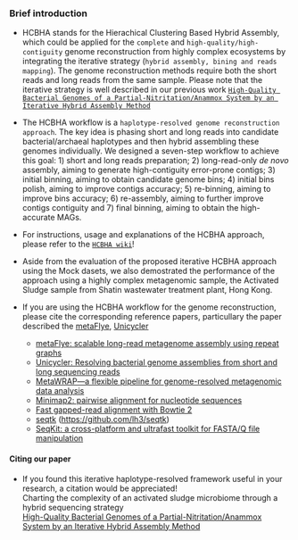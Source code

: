 ### Brief introduction
* HCBHA stands for the Hierachical Clustering Based Hybrid Assembly, which could be applied for the `complete` and  `high-quality/high-contiguity` genome reconstruction from  highly complex ecosystems by integrating the iterative strategy (`hybrid assembly, bining and reads mapping`). The genome reconstruction methods require both the short reads and long reads from the same sample. Please note that the iterative strategy is well described in our previous work [`High-Quality Bacterial Genomes of a Partial-Nitritation/Anammox System by an Iterative Hybrid Assembly Method`](https://github.com/Hydro3639/Iterative-Hybrid-Assembly-for-enrichment-system "https://github.com/Hydro3639/Iterative-Hybrid-Assembly-for-enrichment-system")

* The HCBHA workflow is a `haplotype-resolved genome reconstruction approach`. The key idea is phasing short and long reads into candidate bacterial/archaeal haplotypes and then hybrid assembling these genomes individually. We designed a seven-step workflow to achieve this goal: 1) short and long reads preparation; 2) long-read-only *de novo* assembly, aiming to generate high-contiguity error-prone contigs; 3) initial binning, aiming to obtain candidate genome bins; 4) initial bins polish, aiming to improve contigs accuracy; 5) re-binning, aiming to improve bins accuracy; 6) re-assembly, aiming to further improve contigs contiguity and 7) final binning, aiming to obtain the high-accurate MAGs.

* For instructions, usage and explanations of the HCBHA approach, please refer to the [`HCBHA wiki`](https://github.com/Hydro3639/HCBHA-STAS/blob/master/HCBHA%20wiki.md "HCBHA wiki")!
* Aside from the evaluation of the proposed iterative HCBHA approach using the Mock dasets, we also demostrated the performance of the approach using a highly complex metagenomic sample, the Activated Sludge sample from Shatin wastewater treatment plant, Hong Kong.
* If you are using the HCBHA workflow for the genome reconstruction, please cite the corresponding reference papers, particullary the paper described the [metaFlye](https://github.com/fenderglass/Flye), [Unicycler](https://github.com/rrwick/Unicycler)
  * [metaFlye: scalable long-read metagenome assembly using repeat graphs](https://www.nature.com/articles/s41592-020-00971-x)
  * [Unicycler: Resolving bacterial genome assemblies from short and long sequencing reads](https://journals.plos.org/ploscompbiol/article?id=10.1371/journal.pcbi.1005595) <br>
  * [MetaWRAP—a flexible pipeline for genome-resolved metagenomic data analysis](https://microbiomejournal.biomedcentral.com/articles/10.1186/s40168-018-0541-1)
  * [Minimap2: pairwise alignment for nucleotide sequences](https://academic.oup.com/bioinformatics/article/34/18/3094/4994778)
  * [Fast gapped-read alignment with Bowtie 2](https://www.nature.com/articles/nmeth.1923)
  * [seqtk](https://github.com/lh3/seqtk) (https://github.com/lh3/seqtk)
  * [SeqKit: a cross-platform and ultrafast toolkit for FASTA/Q file manipulation](https://github.com/shenwei356/seqkit)
#### Citing our paper
* If you found this iterative haplotype-resolved framework useful in your research, a citation would be appreciated! <br>
Charting the complexity of an activated sludge microbiome through a hybrid sequencing strategy <br>
[High-Quality Bacterial Genomes of a Partial-Nitritation/Anammox System by an Iterative Hybrid Assembly Method](https://microbiomejournal.biomedcentral.com/articles/10.1186/s40168-020-00937-3) <br>


